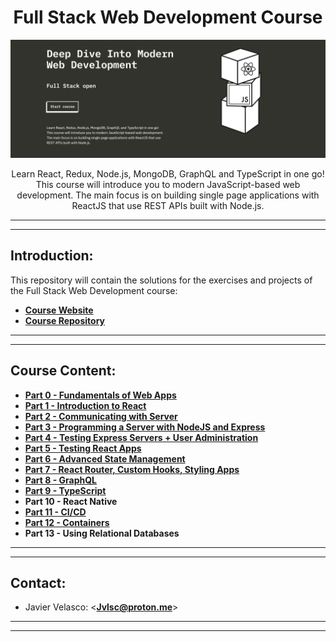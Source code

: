 <h1 align="center"> Full Stack Web Development Course </h1>

![header](./.github/images/header.png)


<p align="center">Learn React, Redux, Node.js, MongoDB, GraphQL and TypeScript in one go! This course will introduce you to modern JavaScript-based web development. The main focus is on building single page applications with ReactJS that use REST APIs built with Node.js.
</p>

---
---

## Introduction:

This repository will contain the solutions for the exercises and projects of the Full Stack Web Development course:

- **[Course Website](https://fullstackopen.com/en/)**
- **[Course Repository](https://github.com/fullstack-hy2020/fullstack-hy2020.github.io)**

---
---

## Course Content:

- **[Part 0 - Fundamentals of Web Apps](./part0)**
- **[Part 1 - Introduction to React](./part1)**
- **[Part 2 - Communicating with Server](./part2)**
- **[Part 3 - Programming a Server with NodeJS and Express](./part3)**
- **[Part 4 - Testing Express Servers + User Administration](./part4)**
- **[Part 5 - Testing React Apps](./part5)**
- **[Part 6 - Advanced State Management](./part6)**
- **[Part 7 - React Router, Custom Hooks, Styling Apps](./part7)**
- **[Part 8 - GraphQL](./part8)**
- **[Part 9 - TypeScript](./part9)**
- **Part 10 - React Native**
- **[Part 11 - CI/CD](./part11)**
- **[Part 12 - Containers](./part12/)**
- **Part 13 - Using Relational Databases**

---
---

## Contact:

- Javier Velasco: <**<Jvlsc@proton.me>**>

---
---